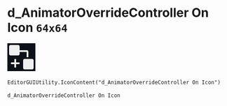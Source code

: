 # d_AnimatorOverrideController On Icon `64x64`
<img src="/img/d_AnimatorOverrideController%20On%20Icon.png" width=64 height=64>

``` CSharp
EditorGUIUtility.IconContent("d_AnimatorOverrideController On Icon")
```
```
d_AnimatorOverrideController On Icon
```
